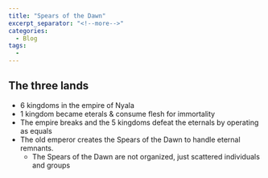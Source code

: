 ```yaml
---
title: "Spears of the Dawn"
excerpt_separator: "<!--more-->"
categories: 
  - Blog
tags:
  - 
---
```


## The three lands
  - 6 kingdoms in the empire of Nyala
  - 1 kingdom became eterals & consume flesh for immortality
  - The empire breaks and the 5 kingdoms defeat the eternals by operating as equals
  - The old emperor creates the Spears of the Dawn to handle eternal remnants.
    - The Spears of the Dawn are not organized, just scattered individuals and groups
